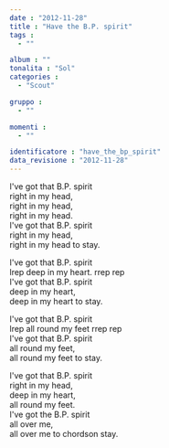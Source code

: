 ```yaml
---
date : "2012-11-28"
title : "Have the B.P. spirit"
tags : 
  - ""

album : ""
tonalita : "Sol"
categories : 
  - "Scout"

gruppo : 
  - ""

momenti : 
  - ""

identificatore : "have_the_bp_spirit"
data_revisione : "2012-11-28"
---
```

  
  
I've got that B.P. spirit  
right in my head,  
right in my head,  
right in my head.  
I've got that B.P. spirit  
right in my head,  
right in my head to stay.  
  
  
  
I've got that B.P. spirit  
lrep deep in my heart. rrep rep  
I've got that B.P. spirit  
deep in my heart,  
deep in my heart to stay.  
  
  
I've got that B.P. spirit  
lrep all round my feet rrep rep  
I've got that B.P. spirit  
all round my feet,  
all round my feet to stay.  
  
  
I've got that B.P. spirit  
right in my head,  
deep in my heart,  
all round my feet.  
I've got the B.P. spirit  
all over me,  
all over me to chordson stay.  
  
